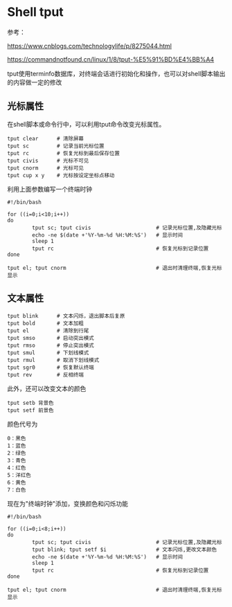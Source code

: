 # Shell tput

参考：

https://www.cnblogs.com/technologylife/p/8275044.html

https://commandnotfound.cn/linux/1/8/tput-%E5%91%BD%E4%BB%A4

tput使用terminfo数据库，对终端会话进行初始化和操作，也可以对shell脚本输出的内容做一定的修改

## 光标属性

在shell脚本或命令行中，可以利用tput命令改变光标属性。

```shell
tput clear      # 清除屏幕
tput sc         # 记录当前光标位置
tput rc         # 恢复光标到最后保存位置
tput civis      # 光标不可见
tput cnorm      # 光标可见
tput cup x y    # 光标按设定坐标点移动
```

利用上面参数编写一个终端时钟

```shell
#!/bin/bash

for ((i=0;i<10;i++))
do
        tput sc; tput civis                     # 记录光标位置,及隐藏光标
        echo -ne $(date +'%Y-%m-%d %H:%M:%S')   # 显示时间
        sleep 1
        tput rc                                 # 恢复光标到记录位置
done

tput el; tput cnorm                             # 退出时清理终端,恢复光标显示
```

## 文本属性

```
tput blink      # 文本闪烁，退出脚本后复原
tput bold       # 文本加粗
tput el         # 清除到行尾
tput smso       # 启动突出模式
tput rmso       # 停止突出模式
tput smul       # 下划线模式
tput rmul       # 取消下划线模式
tput sgr0       # 恢复默认终端
tput rev        # 反相终端
```

此外，还可以改变文本的颜色

```
tput setb 背景色
tput setf 前景色
```

颜色代号为

```
0：黑色
1：蓝色
2：绿色
3：青色
4：红色
5：洋红色
6：黄色
7：白色
```

现在为"终端时钟"添加，变换颜色和闪烁功能

```shell
#!/bin/bash

for ((i=0;i<8;i++))
do
        tput sc; tput civis                     # 记录光标位置,及隐藏光标
        tput blink; tput setf $i                # 文本闪烁,更改文本颜色
        echo -ne $(date +'%Y-%m-%d %H:%M:%S')   # 显示时间
        sleep 1
        tput rc                                 # 恢复光标到记录位置
done

tput el; tput cnorm                             # 退出时清理终端,恢复光标显示
```